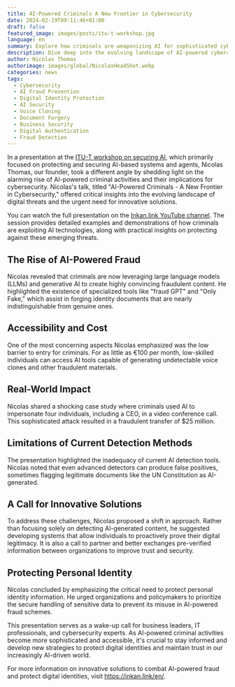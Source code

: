```yaml
---
title: AI-Powered Criminals A New Frontier in Cybersecurity
date: 2024-02-19T09:11:46+01:00
draft: false
featured_image: images/posts/itu-t-workshop.jpg
language: en
summary: Explore how criminals are weaponizing AI for sophisticated cyber attacks, featuring insights from Nicolas Thomas's ITU-T workshop presentation on emerging threats and innovative defense strategies against AI-powered fraud.
description: Dive deep into the evolving landscape of AI-powered cybercrime presented at the ITU-T workshop. Learn how criminals leverage large language models and generative AI for sophisticated fraud, including €100/month tools for voice cloning and document forgery. Discover real-world cases like the $25M fraud using AI-generated video conferencing, and understand why traditional detection methods fall short. Expert Nicolas Thomas shares crucial insights on protecting digital identities and implementing proactive security measures against emerging cyber threats.
author: Nicolas Thomas
authorimage: images/global/NicolasHeadShot.webp
categories: news
tags:
  - Cybersecurity
  - AI Fraud Prevention
  - Digital Identity Protection
  - AI Security
  - Voice Cloning
  - Document Forgery
  - Business Security
  - Digital Authentication
  - Fraud Detection
---
```


In a presentation at the [ITU-T workshop on securing AI](https://www.itu.int/en/ITU-T/Workshops-and-Seminars/2024/0219/Pages/default.aspx), which primarily focused on protecting and securing AI-based systems and agents, Nicolas Thomas, our founder, took a different angle by shedding light on the alarming rise of AI-powered criminal activities and their implications for cybersecurity. Nicolas's talk, titled "AI-Powered Criminals - A New Frontier in Cybersecurity," offered critical insights into the evolving landscape of digital threats and the urgent need for innovative solutions.

You can watch the full presentation on the [Inkan.link YouTube channel](https://youtu.be/8J-U8AMHBnI). The session provides detailed examples and demonstrations of how criminals are exploiting AI technologies, along with practical insights on protecting against these emerging threats.


## The Rise of AI-Powered Fraud

Nicolas revealed that criminals are now leveraging large language models (LLMs) and generative AI to create highly convincing fraudulent content. He highlighted the existence of specialized tools like "fraud GPT" and "Only Fake," which assist in forging identity documents that are nearly indistinguishable from genuine ones. 

## Accessibility and Cost

One of the most concerning aspects Nicolas emphasized was the low barrier to entry for criminals. For as little as €100 per month, low-skilled individuals can access AI tools capable of generating undetectable voice clones and other fraudulent materials.

## Real-World Impact

Nicolas shared a shocking case study where criminals used AI to impersonate four individuals, including a CEO, in a video conference call. This sophisticated attack resulted in a fraudulent transfer of $25 million.

## Limitations of Current Detection Methods

The presentation highlighted the inadequacy of current AI detection tools. Nicolas noted that even advanced detectors can produce false positives, sometimes flagging legitimate documents like the UN Constitution as AI-generated.

## A Call for Innovative Solutions

To address these challenges, Nicolas proposed a shift in approach. Rather than focusing solely on detecting AI-generated content, he suggested developing systems that allow individuals to proactively prove their digital legitimacy. It is also a call to partner and better exchanges pre-verified information between organizations to improve trust and security.

## Protecting Personal Identity

Nicolas concluded by emphasizing the critical need to protect personal identity information. He urged organizations and policymakers to prioritize the secure handling of sensitive data to prevent its misuse in AI-powered fraud schemes.

This presentation serves as a wake-up call for business leaders, IT professionals, and cybersecurity experts. As AI-powered criminal activities become more sophisticated and accessible, it's crucial to stay informed and develop new strategies to protect digital identities and maintain trust in our increasingly AI-driven world.

For more information on innovative solutions to combat AI-powered fraud and protect digital identities, visit <https://inkan.link/en/>.

